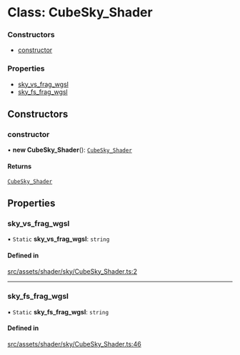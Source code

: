 # Class: CubeSky\_Shader

### Constructors

- [constructor](CubeSky_Shader.md#constructor)

### Properties

- [sky\_vs\_frag\_wgsl](CubeSky_Shader.md#sky_vs_frag_wgsl)
- [sky\_fs\_frag\_wgsl](CubeSky_Shader.md#sky_fs_frag_wgsl)

## Constructors

### constructor

• **new CubeSky_Shader**(): [`CubeSky_Shader`](CubeSky_Shader.md)

#### Returns

[`CubeSky_Shader`](CubeSky_Shader.md)

## Properties

### sky\_vs\_frag\_wgsl

▪ `Static` **sky\_vs\_frag\_wgsl**: `string`

#### Defined in

[src/assets/shader/sky/CubeSky_Shader.ts:2](https://github.com/Orillusion/orillusion/blob/main/src/assets/shader/sky/CubeSky_Shader.ts#L2)

___

### sky\_fs\_frag\_wgsl

▪ `Static` **sky\_fs\_frag\_wgsl**: `string`

#### Defined in

[src/assets/shader/sky/CubeSky_Shader.ts:46](https://github.com/Orillusion/orillusion/blob/main/src/assets/shader/sky/CubeSky_Shader.ts#L46)

